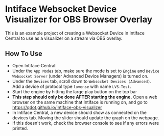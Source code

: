 # Intiface Websocket Device Visualizer for OBS Browser Overlay

This is an example project of creating a Websocket Device in Intiface Central to use as a visualizer on a stream via OBS overlay.

## How To Use

- Open Intiface Central
- Under the `App Modes` tab, make sure the mode is set to `Engine` and `Device Websocket Server`
  (under Advanced Device Managers) is turned on.
- Under the `Devices` tab, scroll down to `Websocket Devices (Advanced)`. Add a device of protocol
  type `lovense` with name `LVS-Test`.
- Start the engine by hitting the large play button on the top bar
- **This step should only be done AFTER starting the engine.** Open a web browser on the same
  machine that Intiface is running on, and go to https://qdot.github.io/intiface-obs-visualizer
- In Intiface Central, a new device should show as connected on the devices tab. Moving the slider
  should update the graph on the webpage.
- If this doesn't work, check the browser console to see if any errors were printed.